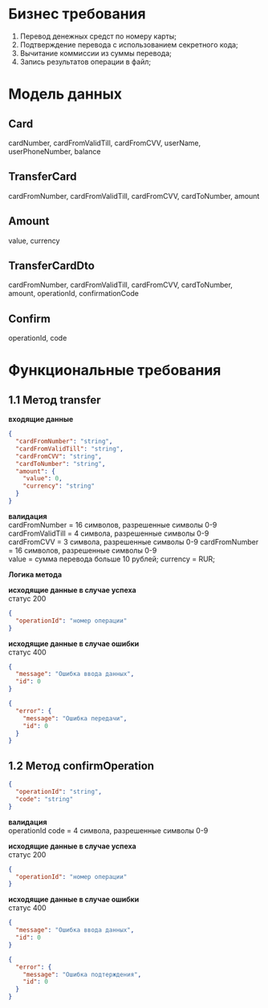 # Бизнес требования

1. Перевод денежных средст по номеру карты;
2. Подтверждение перевода с использованием секретного кода;
3. Вычитание коммиссии из суммы перевода;
4. Запись результатов операции в файл;

# Модель данных

## Card

cardNumber, cardFromValidTill, cardFromCVV, userName, userPhoneNumber, balance

## TransferCard

cardFromNumber, cardFromValidTill, cardFromCVV, cardToNumber, amount

## Amount

value, currency

## TransferCardDto

cardFromNumber, cardFromValidTill, cardFromCVV, cardToNumber, amount, operationId, confirmationCode

## Confirm

operationId, code

# Функциональные требования

## 1.1 Метод transfer

**входящие данные**

```json
{
  "cardFromNumber": "string",
  "cardFromValidTill": "string",
  "cardFromCVV": "string",
  "cardToNumber": "string",
  "amount": {
    "value": 0,
    "currency": "string"
  }
}
```

**валидация**  
cardFromNumber = 16 символов, разрешенные символы 0-9  
cardFromValidTill = 4 символа, разрешенные символы 0-9  
cardFromCVV = 3 символа, разрешенные символы 0-9
cardFromNumber = 16 символов, разрешенные символы 0-9  
value = сумма перевода больше 10 рублей;
currency = RUR;

**Логика метода**

**исходящие данные в случае успеха** <br/>статус 200

```json
{
  "operationId": "номер операции"
}
```  

**исходящие данные в случае ошибки**<br/>статус 400

```json
{
  "message": "Ошибка ввода данных",
  "id": 0
}
```  

```json
{
  "error": {
    "message": "Ошибка передачи",
    "id": 0
  }
}
```  

## 1.2 Метод сonfirmOperation

```json
{
  "operationId": "string",
  "code": "string"
}
```  

**валидация**  
operationId
code = 4 символа, разрешенные символы 0-9

**исходящие данные в случае успеха** <br/>статус 200

```json
{
  "operationId": "номер операции"
}
```  

**исходящие данные в случае ошибки**<br/>статус 400

```json
{
  "message": "Ошибка ввода данных",
  "id": 0
}
```  

```json
{
  "error": {
    "message": "Ошибка подтерждения",
    "id": 0
  }
}
```  